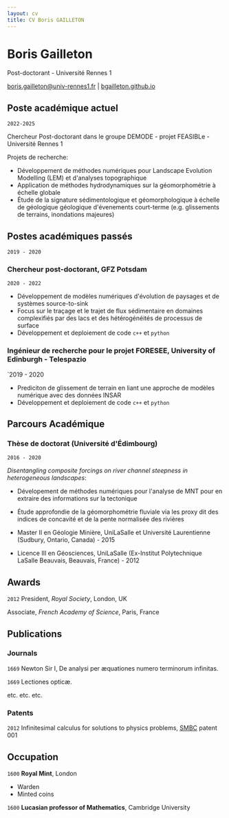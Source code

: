 ```yaml
---
layout: cv
title: CV Boris GAILLETON
---
```

# Boris Gailleton
Post-doctorant - Université Rennes 1

<div id="webaddress">
<a href="boris.gailleton@univ-rennes1.fr">boris.gailleton@univ-rennes1.fr</a>
| <a href="bgailleton.github.io">bgailleton.github.io</a>
</div>


## Poste académique actuel

`2022-2025`

Chercheur Post-doctorant dans le groupe DEMODE - projet FEASIBLe - Université Rennes 1

Projets de recherche:
-  Développement de méthodes numériques pour Landscape Evolution Modelling (LEM) et d'analyses topographique
-  Application de méthodes hydrodynamiques sur la géomorphométrie à échelle globale
-  Étude de la signature sédimentologique et géomorphologique à échelle de géologique géologique d'évenements court-terme (e.g. glissements de terrains, inondations majeures)

## Postes académiques passés
`2019 - 2020`

### Chercheur post-doctorant, GFZ Potsdam 
`2020 - 2022`
- Développement de modèles numériques d'évolution de paysages et de systèmes source-to-sink
- Focus sur le traçage et le trajet de flux sédimentaire en domaines complexifiés par des lacs et des hétérogénéités de processus de surface
- Développement et deploiement de code `c++` et `python`

### Ingénieur de recherche pour le projet FORESEE, University of Edinburgh - Telespazio 
`2019 - 2020
- Prediciton de glissement de terrain en liant une approche de modèles numérique avec des données INSAR
- Développement et deploiement de code `c++` et `python`

## Parcours Académique

### Thèse de doctorat (Université d'Édimbourg)
`2016 - 2020`

_Disentangling composite forcings on river channel steepness in heterogeneous landscapes_:
- Dévelopement de méthodes numériques pour l'analyse de MNT pour en extraire des informations sur la tectonique
- Étude approfondie de la géomorphométrie fluviale via les proxy dit des indices de concavité et de la pente normalisée des rivières

- Master II en Géologie Minière, UniLaSalle et Université Laurentienne (Sudbury, Ontario, Canada) - 2015
- Licence III en Géosciences, UniLaSalle (Ex-Institut Polytechnique LaSalle Beauvais, Beauvais, France) - 2012




## Awards

`2012`
President, *Royal Society*, London, UK

Associate, *French Academy of Science*, Paris, France



## Publications

<!-- A list is also available [online](http://scholar.google.co.uk/citations?user=LTOTl0YAAAAJ) -->

### Journals

`1669`
Newton Sir I, De analysi per æquationes numero terminorum infinitas. 

`1669`
Lectiones opticæ.

etc. etc. etc.

### Patents

`2012`
Infinitesimal calculus for solutions to physics problems, [SMBC](http://www.techdirt.com/articles/20121011/09312820678/if-patents-had-been-around-time-newton.shtml) patent 001


## Occupation

`1600`
__Royal Mint__, London

- Warden
- Minted coins

`1600`
__Lucasian professor of Mathematics__, Cambridge University



<!-- ### Footer

Last updated: May 2013 -->


